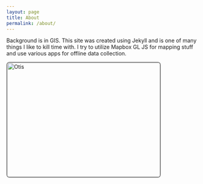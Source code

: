 ```yaml
---
layout: page
title: About
permalink: /about/
---
```


Background is in GIS. This site was created using Jekyll and is one of many things I like to kill time with. I try to utilize Mapbox GL JS for mapping stuff and use various apps for offline data collection. 

<img src="/assets/images/3878.jpg" alt="Otis" style="width:400px;height:300px; float: left; border-radius: 8px; border: 2px solid grey">
